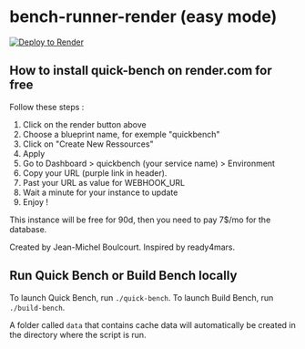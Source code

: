# bench-runner-render (easy mode)

[![Deploy to Render](https://render.com/images/deploy-to-render-button.svg)](https://render.com/deploy)


## How to install quick-bench on render.com for free

Follow these steps :

1. Click on the render button above
2. Choose a blueprint name, for exemple "quickbench"
3. Click on "Create New Ressources"
4. Apply
5. Go to Dashboard > quickbench (your service name) > Environment
6. Copy your URL (purple link in header).
7. Past your URL as value for WEBHOOK_URL
8. Wait a minute for your instance to update
9. Enjoy !


This instance will be free for 90d, then you need to pay 7$/mo for the database.

Created by Jean-Michel Boulcourt. Inspired by ready4mars.

## Run Quick Bench or Build Bench locally

To launch Quick Bench, run `./quick-bench`. To launch Build Bench, run `./build-bench`.

A folder called `data` that contains cache data will automatically be created in the directory where the script is run.
